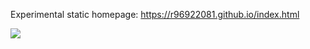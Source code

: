 Experimental static homepage:  https://r96922081.github.io/index.html

![](https://r96922081.github.io/images/myweb/homepage.png)
